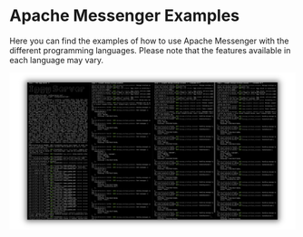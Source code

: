 # Apache Messenger Examples

Here you can find the examples of how to use Apache Messenger with the different programming languages. Please note that the features available in each language may vary.

![Sample](../assets/sample.png)
